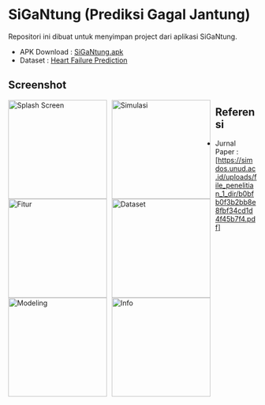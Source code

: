# SiGaNtung (Prediksi Gagal Jantung)

Repositori ini dibuat untuk menyimpan project dari aplikasi SiGaNtung. 
- APK Download : [SiGaNtung.apk](https://github.com/xsatrio/sigantung/raw/main/shared_files/app-debug.apk)
- Dataset : [Heart Failure Prediction](https://www.kaggle.com/datasets/fedesoriano/heart-failure-prediction)

## Screenshot

<img src="https://raw.githubusercontent.com/xsatrio/sigantung/main/shared_files/preview/Screenshot_2024-06-24-14-47-06-097_com.satriomp.sigantung-edit.png"
     alt="Splash Screen"
     style="float: left; margin-right: 10px;"
     width="200" />
<img src="https://raw.githubusercontent.com/xsatrio/sigantung/main/shared_files/preview/Screenshot_2024-06-19-01-40-48-903_com.satriomp.sigantung-edit.png"
     alt="Simulasi"
     style="float: left; margin-right: 10px;"
     width="200" />
<img src="https://raw.githubusercontent.com/xsatrio/sigantung/main/shared_files/preview/Screenshot_2024-06-19-01-40-53-430_com.satriomp.sigantung-edit.png"
     alt="Fitur"
     style="float: left; margin-right: 10px;"
     width="200" />
<img src="https://raw.githubusercontent.com/xsatrio/sigantung/main/shared_files/preview/Screenshot_2024-06-19-01-40-59-975_com.satriomp.sigantung-edit.png"
     alt="Dataset"
     style="float: left; margin-right: 10px;"
     width="200" />
<img src="https://raw.githubusercontent.com/xsatrio/sigantung/main/shared_files/preview/Screenshot_2024-06-19-01-41-05-354_com.satriomp.sigantung-edit.png"
     alt="Modeling"
     style="float: left; margin-right: 10px;"
     width="200" />
<img src="https://raw.githubusercontent.com/xsatrio/sigantung/main/shared_files/preview/Screenshot_2024-06-19-01-41-09-925_com.satriomp.sigantung-edit.png"
     alt="Info"
     style="float: left; margin-right: 10px;"
     width="200" />

## Referensi
- Jurnal Paper : [https://simdos.unud.ac.id/uploads/file_penelitian_1_dir/b0bfb0f3b2bb8e8fbf34cd1d4f45b7f4.pdf]
     

